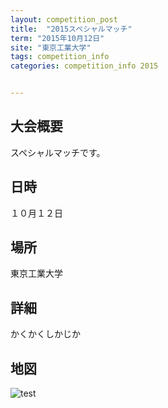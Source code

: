 ```yaml
---
layout: competition_post
title:  "2015スペシャルマッチ"
term: "2015年10月12日"
site: "東京工業大学"
tags: competition_info
categories: competition_info 2015


---
```


## 大会概要
スペシャルマッチです。

## 日時
１０月１２日

## 場所
東京工業大学

## 詳細
かくかくしかじか

## 地図
<img src="http://placehold.it/500x300" alt="test">

[jficのサイト]:      http://www.jfic-japan.com

